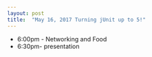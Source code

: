 ```yaml
---
layout: post
title:  "May 16, 2017 Turning jUnit up to 5!"
---
```


* 6:00pm - Networking and Food 
* 6:30pm-  presentation

